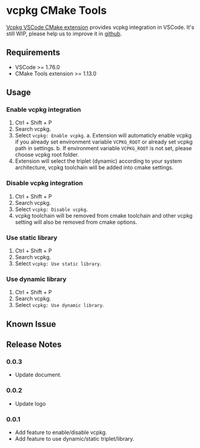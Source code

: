 # vcpkg CMake Tools

[Vcpkg VSCode CMake extension](https://marketplace.visualstudio.com/items?itemName=JackBoosY.vcpkg-cmake-tools) provides vcpkg integration in VSCode.
It's still WIP, please help us to improve it in [github](https://github.com/JackBoosY/vcpkg-vscode-extension).

## Requirements

- VSCode >= 1.76.0
- CMake Tools extension >= 1.13.0

## Usage

### Enable vcpkg integration

1. Ctrl + Shift + P
2. Search vcpkg.
3. Select `vcpkg: Enable vcpkg`.
  a. Extension will automaticly enable vcpkg if you already set environment variable `VCPKG_ROOT` or already set vcpkg path in settings.
  b. If environment variable `VCPKG_ROOT` is not set, please choose vcpkg root folder.
4. Extension will select the triplet (dynamic) according to your system architecture, vcpkg toolchain will be added into cmake settings.

### Disable vcpkg integration

1. Ctrl + Shift + P
2. Search vcpkg.
3. Select `vcpkg: Disable vcpkg`.
4. vcpkg toolchain will be removed from cmake toolchain and other vcpkg setting will also be removed from cmake options.

### Use static library

1. Ctrl + Shift + P
2. Search vcpkg.
3. Select `vcpkg: Use static library`.

### Use dynamic library

1. Ctrl + Shift + P
2. Search vcpkg.
3. Select `vcpkg: Use dynamic library`.

## Known Issue


## Release Notes

### 0.0.3

- Update document.

### 0.0.2

- Update logo

### 0.0.1

- Add feature to enable/disable vcpkg.
- Add feature to use dynamic/static triplet/library.